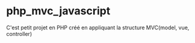 # php_mvc_javascript

C'est petit projet en PHP créé en appliquant la structure MVC(model, vue, controller)
